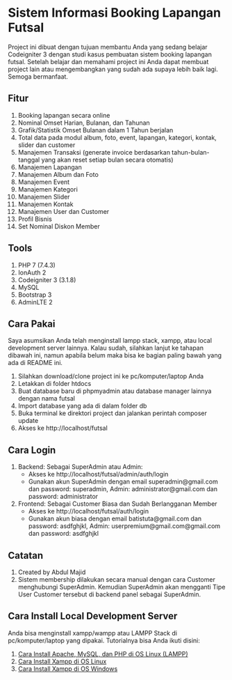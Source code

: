 <h1>Sistem Informasi Booking Lapangan Futsal</h1>
Project ini dibuat dengan tujuan membantu Anda yang sedang belajar Codeigniter 3 dengan studi kasus pembuatan sistem booking lapangan futsal. Setelah belajar dan memahami project ini Anda dapat membuat project lain atau mengembangkan yang sudah ada supaya lebih baik lagi. Semoga bermanfaat.

<h2>Fitur</h2>
<ol>
  <li>Booking lapangan secara online</li>
  <li>Nominal Omset Harian, Bulanan, dan Tahunan</li>
  <li>Grafik/Statistik Omset Bulanan dalam 1 Tahun berjalan</li>
  <li>Total data pada modul album, foto, event, lapangan, kategori, kontak, slider dan customer</li>
  <li>Manajemen Transaksi (generate invoice berdasarkan tahun-bulan-tanggal yang akan reset setiap bulan secara otomatis)</li>
  <li>Manajemen Lapangan</li>
  <li>Manajemen Album dan Foto</li>
  <li>Manajemen Event</li>
  <li>Manajemen Kategori</li>
  <li>Manajemen Slider</li>
  <li>Manajemen Kontak</li>
  <li>Manajemen User dan Customer</li>
  <li>Profil Bisnis</li>
  <li>Set Nominal Diskon Member</li>
</ol>

<h2>Tools</h2>
<ol>
  <li>PHP 7 (7.4.3)</li>
  <li>IonAuth 2</li>
  <li>Codeigniter 3 (3.1.8)</li>
  <li>MySQL</li>
  <li>Bootstrap 3</li>
  <li>AdminLTE 2</li>
</ol>

<h2>Cara Pakai</h2>
Saya asumsikan Anda telah menginstall lampp stack, xampp, atau local development server lainnya. Kalau sudah, silahkan lanjut ke tahapan dibawah ini, namun apabila belum maka bisa ke bagian paling bawah yang ada di README ini.
<ol>
  <li>Silahkan download/clone project ini ke pc/komputer/laptop Anda</li>
  <li>Letakkan di folder htdocs</li>
  <li>Buat database baru di phpmyadmin atau database manager lainnya dengan nama futsal</li>
  <li>Import database yang ada di dalam folder db</li>
  <li>Buka terminal ke direktori project dan jalankan perintah composer update</li>
  <li>Akses ke http://localhost/futsal</li>
</ol>

<h2>Cara Login</h2>
<ol>
  <li>Backend: Sebagai SuperAdmin atau Admin:
    <ul>
      <li>Akses ke http://localhost/futsal/admin/auth/login</li>
      <li>Gunakan akun SuperAdmin dengan email superadmin@gmail.com dan password: superadmin, Admin: administrator@gmail.com dan password: administrator</li>
    </ul>
  </li>
  <li>Frontend: Sebagai Customer Biasa dan Sudah Berlangganan Member
    <ul>
      <li>Akses ke http://localhost/futsal/auth/login</li>
      <li>Gunakan akun biasa dengan email batistuta@gmail.com dan password: asdfghjkl, Admin: userpremium@gmail.com@gmail.com dan password: asdfghjkl</li>
    </ul>
  </li>
</ol>

<h2>Catatan</h2>
<ol>
  <li>Created by Abdul Majid</li>
  <li>Sistem membership dilakukan secara manual dengan cara Customer menghubungi SuperAdmin. Kemudian SuperAdmin akan mengganti Tipe User Customer tersebut di backend panel sebagai SuperAdmin.</li>
</ol>

<h2>Cara Install Local Development Server</h2>
Anda bisa menginstall xampp/wampp atau LAMPP Stack di pc/komputer/laptop yang dipakai. Tutorialnya bisa Anda ikuti disini:
<ol>
  <li><a href="https://amperakoding.com/article/cara-install-apache-mysql-dan-php-di-os-linux-lampp">Cara Install Apache, MySQL, dan PHP di OS Linux (LAMPP)</a></li>
  <li><a href="https://www.muhazmi.com/2016/12/cara-install-xampp-yang-baik-dan-benar.html">Cara Install Xampp di OS Linux</a></li>
  <li><a href="https://www.muhazmi.com/2017/08/cara-install-xampp-yang-baik-dan-benar.html">Cara Install Xampp di OS Windows</a></li>
</ol>